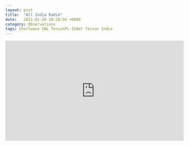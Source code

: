 ```yaml
---
layout: post
title:  "All India Radio"
date:   2021-01-28 18:28:56 +0000
category: Observations
tags: Shortwave SWL TecsunPL-310et Tecsun India
---
```

<iframe width="560" height="315" src="https://www.youtube.com/embed/DMAbHGTnB0I?controls=0" frameborder="0" allow="accelerometer; autoplay; clipboard-write; encrypted-media; gyroscope; picture-in-picture" allowfullscreen></iframe>
